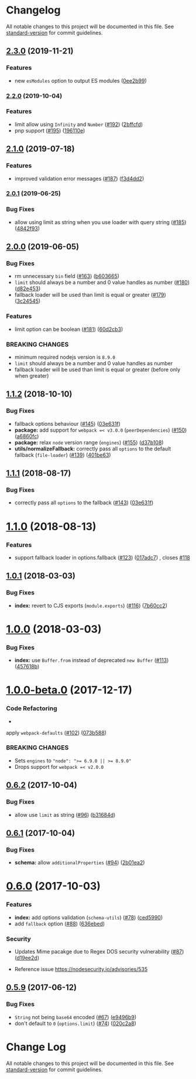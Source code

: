 # Changelog

All notable changes to this project will be documented in this file.
See [standard-version](https://github.com/conventional-changelog/standard-version) for commit guidelines.

## [2.3.0](https://github.com/webpack-contrib/url-loader/compare/v2.2.0...v2.3.0) (2019-11-21)

### Features

* new `esModules` option to output ES
  modules ([0ee2b99](https://github.com/webpack-contrib/url-loader/commit/0ee2b9964f37f4d7c5dd6ea09f8526525e0fab91))

### [2.2.0](https://github.com/webpack-contrib/url-loader/compare/v2.1.0...v2.2.0) (2019-10-04)

### Features

* limit allow using `Infinity`
  and `Number` ([#192](https://github.com/webpack-contrib/url-loader/issues/192)) ([2bffcfd](https://github.com/webpack-contrib/url-loader/commit/2bffcfd))
* pnp
  support ([#195](https://github.com/webpack-contrib/url-loader/issues/195)) ([196110e](https://github.com/webpack-contrib/url-loader/commit/196110e))

## [2.1.0](https://github.com/webpack-contrib/url-loader/compare/v2.0.1...v2.1.0) (2019-07-18)

### Features

* improved validation error
  messages ([#187](https://github.com/webpack-contrib/url-loader/issues/187)) ([f3d4dd2](https://github.com/webpack-contrib/url-loader/commit/f3d4dd2))

### [2.0.1](https://github.com/webpack-contrib/url-loader/compare/v2.0.0...v2.0.1) (2019-06-25)

### Bug Fixes

* allow using limit as string when you use loader with query
  string ([#185](https://github.com/webpack-contrib/url-loader/issues/185)) ([4842f93](https://github.com/webpack-contrib/url-loader/commit/4842f93))

## [2.0.0](https://github.com/webpack-contrib/url-loader/compare/v1.1.2...v2.0.0) (2019-06-05)

### Bug Fixes

* rm unnecessary `bin`
  field ([#163](https://github.com/webpack-contrib/url-loader/issues/163)) ([b603665](https://github.com/webpack-contrib/url-loader/commit/b603665))
* `limit` should always be a number and 0 value handles as
  number ([#180](https://github.com/webpack-contrib/url-loader/issues/180)) ([d82e453](https://github.com/webpack-contrib/url-loader/commit/d82e453))
* fallback loader will be used than limit is equal or
  greater ([#179](https://github.com/webpack-contrib/url-loader/issues/179)) ([3c24545](https://github.com/webpack-contrib/url-loader/commit/3c24545))

### Features

* limit option can be
  boolean ([#181](https://github.com/webpack-contrib/url-loader/issues/181)) ([60d2cb3](https://github.com/webpack-contrib/url-loader/commit/60d2cb3))

### BREAKING CHANGES

* minimum required nodejs version is `8.9.0`
* `limit` should always be a number and 0 value handles as number
* fallback loader will be used than limit is equal or greater (before only when greater)

<a name="1.1.2"></a>

## [1.1.2](https://github.com/webpack-contrib/url-loader/compare/v1.1.0...v1.1.2) (2018-10-10)

### Bug Fixes

* fallback options
  behaviour ([#145](https://github.com/webpack-contrib/url-loader/issues/145)) ([03e631f](https://github.com/webpack-contrib/url-loader/commit/03e631f))
* **package:** add support
  for `webpack =< v3.0.0` (`peerDependencies`) ([#150](https://github.com/webpack-contrib/url-loader/issues/150)) ([a6860fc](https://github.com/webpack-contrib/url-loader/commit/a6860fc))
* **package:** relax `node` version
  range (`engines`) ([#155](https://github.com/webpack-contrib/url-loader/issues/155)) ([d37b108](https://github.com/webpack-contrib/url-loader/commit/d37b108))
* **utils/normalizeFallback:** correctly pass all `options` to the default
  fallback (`file-loader`) ([#139](https://github.com/webpack-contrib/url-loader/issues/139)) ([401be63](https://github.com/webpack-contrib/url-loader/commit/401be63))

<a name="1.1.1"></a>

## [1.1.1](https://github.com/webpack-contrib/url-loader/compare/v1.1.0...v1.1.1) (2018-08-17)

### Bug Fixes

* correctly pass all `options` to the
  fallback ([#143](https://github.com/webpack-contrib/url-loader/issues/143)) ([03e631f](https://github.com/webpack-contrib/url-loader/commit/03e631f))

<a name="1.1.0"></a>

# [1.1.0](https://github.com/webpack-contrib/url-loader/compare/v1.0.1...v1.1.0) (2018-08-13)

### Features

* support fallback loader in
  options.fallback ([#123](https://github.com/webpack-contrib/url-loader/issues/123)) ([017adc7](https://github.com/webpack-contrib/url-loader/commit/017adc7))
  , closes [#118](https://github.com/webpack-contrib/url-loader/issues/118)

<a name="1.0.1"></a>

## [1.0.1](https://github.com/webpack-contrib/url-loader/compare/v1.0.0...v1.0.1) (2018-03-03)

### Bug Fixes

* **index:** revert to CJS
  exports (`module.exports`) ([#116](https://github.com/webpack-contrib/url-loader/issues/116)) ([7b60cc2](https://github.com/webpack-contrib/url-loader/commit/7b60cc2))

<a name="1.0.0"></a>

# [1.0.0](https://github.com/webpack-contrib/url-loader/compare/v1.0.0-beta.0...v1.0.0) (2018-03-03)

### Bug Fixes

* **index:** use `Buffer.from` instead of
  deprecated `new Buffer` ([#113](https://github.com/webpack-contrib/url-loader/issues/113)) ([457618b](https://github.com/webpack-contrib/url-loader/commit/457618b))

<a name="1.0.0-beta.0"></a>

# [1.0.0-beta.0](https://github.com/webpack-contrib/url-loader/compare/v0.6.2...v1.0.0-beta.0) (2017-12-17)

### Code Refactoring

*

apply `webpack-defaults` ([#102](https://github.com/webpack-contrib/url-loader/issues/102)) ([073b588](https://github.com/webpack-contrib/url-loader/commit/073b588))

### BREAKING CHANGES

* Sets `engines` to `"node": ">= 6.9.0 || >= 8.9.0"`
* Drops support for `webpack =< v2.0.0`

<a name="0.6.2"></a>

## [0.6.2](https://github.com/webpack-contrib/url-loader/compare/v0.6.1...v0.6.2) (2017-10-04)

### Bug Fixes

* allow use `limit` as
  string ([#96](https://github.com/webpack-contrib/url-loader/issues/96)) ([b31684d](https://github.com/webpack-contrib/url-loader/commit/b31684d))

<a name="0.6.1"></a>

## [0.6.1](https://github.com/webpack-contrib/url-loader/compare/v0.6.0...v0.6.1) (2017-10-04)

### Bug Fixes

* **schema:**
  allow `additionalProperties` ([#94](https://github.com/webpack-contrib/url-loader/issues/94)) ([2b01ea2](https://github.com/webpack-contrib/url-loader/commit/2b01ea2))

<a name="0.6.0"></a>

# [0.6.0](https://github.com/webpack-contrib/url-loader/compare/v0.5.9...v0.6.0) (2017-10-03)

### Features

* **index:** add options
  validation (`schema-utils`) ([#78](https://github.com/webpack-contrib/url-loader/issues/78)) ([ced5990](https://github.com/webpack-contrib/url-loader/commit/ced5990))
* add `fallback`
  option ([#88](https://github.com/webpack-contrib/url-loader/issues/88)) ([636ebed](https://github.com/webpack-contrib/url-loader/commit/636ebed))

### Security

* Updates Mime pacakge due to Regex DOS security
  vulnerability ([#87](https://github.com/webpack-contrib/url-loader/issues/87)) ([d19ee2d](https://github.com/webpack-contrib/url-loader/commit/d19ee2d))

- Reference issue https://nodesecurity.io/advisories/535

<a name="0.5.9"></a>

## [0.5.9](https://github.com/webpack/url-loader/compare/v0.5.8...v0.5.9) (2017-06-12)

### Bug Fixes

* `String` not being `base64`
  encoded ([#67](https://github.com/webpack/url-loader/issues/67)) ([e9496b9](https://github.com/webpack/url-loader/commit/e9496b9))
* don't default
  to `0` (`options.limit`) ([#74](https://github.com/webpack/url-loader/issues/74)) ([020c2a8](https://github.com/webpack/url-loader/commit/020c2a8))

# Change Log

All notable changes to this project will be documented in this file.
See [standard-version](https://github.com/conventional-changelog/standard-version) for commit guidelines.

